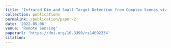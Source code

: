 ```yaml
---
title: "Infrared Dim and Small Target Detection from Complex Scenes via Multi-Frame Spatial–Temporal Patch-Tensor Model"
collection: publications
permalink: /publication/paper-2
date: '2022-05-06'
venue: 'Remote Sensing'
paperurl: 'https://doi.org/10.3390/rs14092234'
citation: 
---
```

